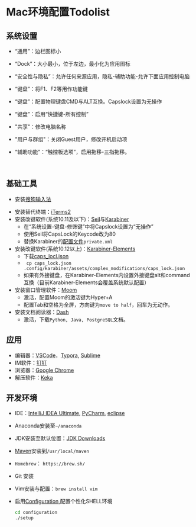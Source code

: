 # Mac环境配置Todolist

## 系统设置

* “通用”：边栏图标小

* “Dock”：大小最小，位于左边，最小化为应用图标

* “安全性与隐私”：允许任何来源应用，隐私-辅助功能-允许下面应用控制电脑

* “键盘”：将F1、F2等用作功能键

* “键盘”：配置物理键盘CMD与ALT互换。Capslock设置为无操作

* “键盘”：启用“快捷键-所有控制”

* "共享"：修改电脑名称

* "用户与群组"：关闭Guest用户，修改开机启动项

* “辅助功能”：“触控板选项”，启用拖移-三指拖移。

  ​

## 基础工具

* 安装[搜狗输入法](http://pinyin.sogou.com/mac/)

- 安装替代终端：[iTerms2](http://www.iterm2.com)
- 安装改键软件(系统10.11及以下)：[Seil](https://pqrs.org/osx/karabiner/seil.html.en)与[Karabiner](https://pqrs.org/osx/karabiner/)
  - 在“系统设置-键盘-修饰键”中将Capslock设置为“无操作”
  - 使用Seil将CapsLock的Keycode改为80
  - 替换Karabiner的[配置文件](https://github.com/htw0056/mac_configuration/blob/master/KarabinerConfiguration/private.xml)`private.xml`
- 安装改键软件(系统10.12以上)：[Karabiner-Elements](https://pqrs.org/osx/karabiner/)
  - 下载[caps_locl.json](https://github.com/htw0056/mac_configuration/blob/master/KarabinerConfiguration/caps_lock.json)
  - ` cp caps_lock.json .config/karabiner/assets/complex_modifications/caps_lock.json`
  - 如果有外接键盘，在Karabiner-Elements内设置外接键盘alt和command互换（目前Karabiner-Elements会覆盖系统默认配置）
- 安装窗口管理软件：[Moom](https://manytricks.com/moom/)
  - 激活，配置Moom的激活键为Hyper+A
  - 配置Tab和空格为全屏，方向键为`move to half`，回车为无动作。
- 安装文档阅读器：[Dash](https://kapeli.com)
  - 激活，下载`Python, Java, PostgreSQL`文档。




## 应用

* 编辑器：[VSCode](https://code.visualstudio.com)，[Typora](https://www.typora.io), [Sublime](https://www.sublimetext.com/)
* IM软件：[钉钉](https://www.dingtalk.com)
* 浏览器：[Google Chrome](http://www.google.cn/intl/zh-CN/chrome/browser/desktop/index.html)
* 解压软件：[Keka](http://www.kekaosx.com/en/)




## 开发环境

* IDE：[IntelliJ IDEA Ultimate](http://www.jetbrains.com/idea/), [PyCharm](https://www.jetbrains.com/pycharm/download/#section=mac), [eclipse](http://www.eclipse.org/downloads/eclipse-packages/)

* Anaconda安装至`~/anaconda`

* JDK安装至默认位置：[JDK Downloads](http://www.oracle.com/technetwork/java/javase/downloads/jdk8-downloads-2133151.html)

* [Maven](https://maven.apache.org/)安装到`/usr/local/maven`

* `Homebrew`： `https://brew.sh/`

* Git 安装

* Vim安装与配置：`brew install vim`

* 启用[Configuration](https://github.com/htw0056/mac_configuration/tree/master/configuration),配置个性化SHELL环境

  ```bash
  cd configuration
  ./setup
  ```

  ​

